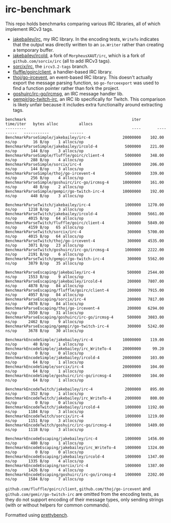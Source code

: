 # irc-benchmark

This repo holds benchmarks comparing various IRC libraries, all of which implement IRCv3 tags.

- [jakebailey/irc](https://github.com/jakebailey/irc), my IRC library. In the encoding tests,
`WriteTo` indicates that the output was directly written to an `io.Writer`
rather than creating a temporary buffer.
- [jakebailey/ircold](https://github.com/jakebailey/ircold), a fork of `MorpheusXAUT/irc`, which is a fork of
`github.com/sorcix/irc` (all to add IRCv3 tags).
- [sorcix/irc](https://github.com/sorcix/irc), the `ircv3.2-tags` branch.
- [fluffle/goirc/client](https://github.com/fluffle/goirc/client), a handler-based IRC library.
- [thoj/go-ircevent](https://github.com/thoj/go-ircevent), an event-based IRC library. This doesn't
actually export the message parsing function, so `go-forceexport` was used
to find a function pointer rather than fork the project.
- [goshuirc/irc-go/ircmsg](https://github.com/goshuirc/irc-go/ircmsg), an IRC message handler lib.
- [gempir/go-twitch-irc](https://github.com/gempir/go-twitch-irc), an IRC lib specifically for Twitch. This
comparison is likely unfair because it includes extra functionailty around
extracting tags.

```
benchmark                                              iter       time/iter   bytes alloc         allocs
---------                                              ----       ---------   -----------         ------
BenchmarkParseSimple/jakebailey/irc-4              20000000    102.00 ns/op       16 B/op    1 allocs/op
BenchmarkParseSimple/jakebailey/ircold-4            5000000    221.00 ns/op      144 B/op    3 allocs/op
BenchmarkParseSimple/fluffle/goirc/client-4         5000000    348.00 ns/op      288 B/op    4 allocs/op
BenchmarkParseSimple/sorcix/irc-4                  10000000    206.00 ns/op      144 B/op    3 allocs/op
BenchmarkParseSimple/thoj/go-ircevent-4             5000000    339.00 ns/op      256 B/op    4 allocs/op
BenchmarkParseSimple/goshuirc/irc-go/ircmsg-4      10000000    161.00 ns/op       48 B/op    2 allocs/op
BenchmarkParseSimple/gempir/go-twitch-irc-4        10000000    192.00 ns/op      448 B/op    3 allocs/op

BenchmarkParseTwitch/jakebailey/irc-4               1000000   1270.00 ns/op     1218 B/op    3 allocs/op
BenchmarkParseTwitch/jakebailey/ircold-4             300000   5661.00 ns/op     4015 B/op   64 allocs/op
BenchmarkParseTwitch/fluffle/goirc/client-4          300000   5849.00 ns/op     4159 B/op   65 allocs/op
BenchmarkParseTwitch/sorcix/irc-4                    300000   5700.00 ns/op     4015 B/op   64 allocs/op
BenchmarkParseTwitch/thoj/go-ircevent-4              300000   4535.00 ns/op     3071 B/op   23 allocs/op
BenchmarkParseTwitch/goshuirc/irc-go/ircmsg-4       1000000   2222.00 ns/op     2191 B/op    6 allocs/op
BenchmarkParseTwitch/gempir/go-twitch-irc-4          300000   5562.00 ns/op     3879 B/op   35 allocs/op

BenchmarkParseEscaping/jakebailey/irc-4              500000   2544.00 ns/op     1553 B/op    9 allocs/op
BenchmarkParseEscaping/jakebailey/ircold-4           200000   7807.00 ns/op     4878 B/op   84 allocs/op
BenchmarkParseEscaping/fluffle/goirc/client-4        200000   7915.00 ns/op     4957 B/op   84 allocs/op
BenchmarkParseEscaping/sorcix/irc-4                  200000   7817.00 ns/op     4878 B/op   84 allocs/op
BenchmarkParseEscaping/thoj/go-ircevent-4            200000   6294.00 ns/op     3550 B/op   31 allocs/op
BenchmarkParseEscaping/goshuirc/irc-go/ircmsg-4      500000   3083.00 ns/op     2462 B/op    9 allocs/op
BenchmarkParseEscaping/gempir/go-twitch-irc-4        300000   5242.00 ns/op     3678 B/op   30 allocs/op

BenchmarkEncodeSimple/jakebailey/irc-4             10000000    119.00 ns/op       48 B/op    1 allocs/op
BenchmarkEncodeSimple/jakebailey/irc_WriteTo-4     20000000     99.20 ns/op        0 B/op    0 allocs/op
BenchmarkEncodeSimple/jakebailey/ircold-4          20000000    103.00 ns/op       64 B/op    1 allocs/op
BenchmarkEncodeSimple/sorcix/irc-4                 20000000    104.00 ns/op       64 B/op    1 allocs/op
BenchmarkEncodeSimple/goshuirc/irc-go/ircmsg-4     20000000    104.00 ns/op       64 B/op    1 allocs/op

BenchmarkEncodeTwitch/jakebailey/irc-4              2000000    895.00 ns/op      352 B/op    1 allocs/op
BenchmarkEncodeTwitch/jakebailey/irc_WriteTo-4      2000000    800.00 ns/op        0 B/op    0 allocs/op
BenchmarkEncodeTwitch/jakebailey/ircold-4           1000000   1192.00 ns/op     1184 B/op    3 allocs/op
BenchmarkEncodeTwitch/sorcix/irc-4                  1000000   1219.00 ns/op     1151 B/op    3 allocs/op
BenchmarkEncodeTwitch/goshuirc/irc-go/ircmsg-4      1000000   1489.00 ns/op     1118 B/op    3 allocs/op

BenchmarkEncodeEscaping/jakebailey/irc-4            1000000   1456.00 ns/op      480 B/op    1 allocs/op
BenchmarkEncodeEscaping/jakebailey/irc_WriteTo-4    1000000   1324.00 ns/op        0 B/op    0 allocs/op
BenchmarkEncodeEscaping/jakebailey/ircold-4         1000000   1347.00 ns/op     1335 B/op    4 allocs/op
BenchmarkEncodeEscaping/sorcix/irc-4                1000000   1387.00 ns/op     1426 B/op    4 allocs/op
BenchmarkEncodeEscaping/goshuirc/irc-go/ircmsg-4    1000000   2202.00 ns/op     1584 B/op    7 allocs/op
```

`github.com/fluffle/goirc/client`, `github.com/thoj/go-ircevent` and `github.com/gemir/go-twitch-irc`
are omitted from the encoding tests,
as they do not support encoding of their message types, only sending strings (with or without helpers
for common commands).


Formatted using [prettybench](https://github.com/cespare/prettybench).